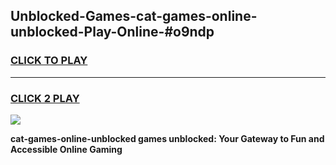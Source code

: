 
## Unblocked-Games-cat-games-online-unblocked-Play-Online-#o9ndp
<h3>
<a href="https://premium.freeplayer.one?title=cat-games-online-unblocked&ref=27F">CLICK TO PLAY</a></h3>
<hr>

<h3>
<a href="https://premium.freeplayer.one?title=cat-games-online-unblocked&ref=27F">CLICK 2 PLAY</a>
  
</h3>

<a href="https://premium.freeplayer.one?title=cat-games-online-unblocked&ref=27F"><img src="https://clearcache.store/games.png"></a>


**cat-games-online-unblocked games unblocked: Your Gateway to Fun and Accessible Online Gaming**
